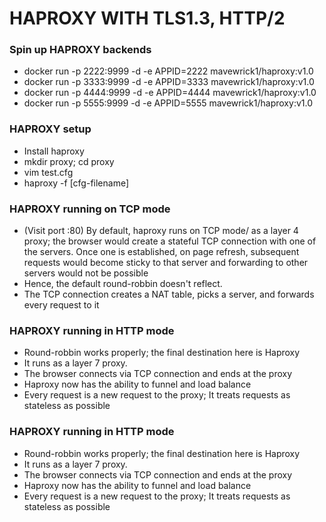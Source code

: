 # HAPROXY WITH TLS1.3, HTTP/2

### Spin up HAPROXY backends

- docker run -p 2222:9999 -d -e APPID=2222 mavewrick1/haproxy:v1.0
- docker run -p 3333:9999 -d -e APPID=3333 mavewrick1/haproxy:v1.0
- docker run -p 4444:9999 -d -e APPID=4444 mavewrick1/haproxy:v1.0
- docker run -p 5555:9999 -d -e APPID=5555 mavewrick1/haproxy:v1.0

### HAPROXY setup

- Install haproxy
- mkdir proxy; cd proxy
- vim test.cfg
- haproxy -f [cfg-filename]

### HAPROXY running on TCP mode

- (Visit port :80) By default, haproxy runs on TCP mode/ as a layer 4 proxy; the browser would create a stateful TCP connection with one of the servers. Once one is established, on page refresh, subsequent requests would become sticky to that server and forwarding to other servers would not be possible
- Hence, the default round-robbin doesn't reflect.
- The TCP connection creates a NAT table, picks a server, and forwards every request to it

### HAPROXY running in HTTP mode

- Round-robbin works properly; the final destination here is Haproxy
- It runs as a layer 7 proxy.
- The browser connects via TCP connection and ends at the proxy
- Haproxy now has the ability to funnel and load balance
- Every request is a new request to the proxy; It treats requests as stateless as possible

### HAPROXY running in HTTP mode

- Round-robbin works properly; the final destination here is Haproxy
- It runs as a layer 7 proxy.
- The browser connects via TCP connection and ends at the proxy
- Haproxy now has the ability to funnel and load balance
- Every request is a new request to the proxy; It treats requests as stateless as possible
